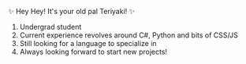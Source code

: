 ✨ Hey Hey! It's your old pal Teriyaki! ✨

1) Undergrad student
2) Current experience revolves around C#, Python and bits of CSS/JS
3) Still looking for a language to specialize in
4) Always looking forward to start new projects!
